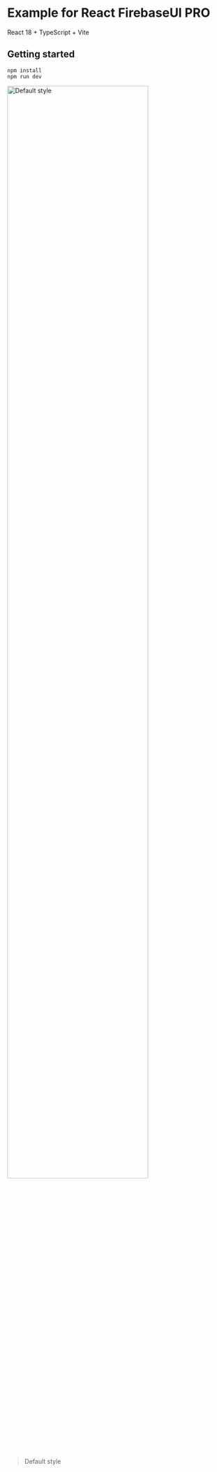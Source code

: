 # Example for React FirebaseUI PRO
React 18 + TypeScript + Vite

## Getting started

```shell
npm install
npm run dev
```

<img src="../../../src/assets/firebaseAuthUI.png" alt="Default style" width="80%" />

> Default style

